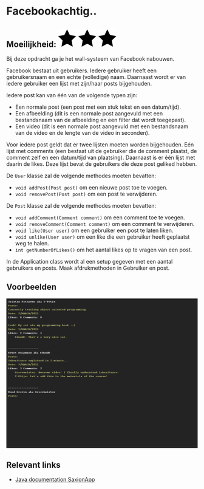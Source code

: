 # Facebookachtig..

## Moeilijkheid: ![Filled](../resources/star-filled.svg) ![Filled](../resources/star-filled.svg) ![Filled](../resources/star-filled.svg) 
Bij deze opdracht ga je het wall-systeem van Facebook nabouwen.

Facebook bestaat uit gebruikers. Iedere gebruiker heeft een gebruikersnaam en een echte (volledige) naam. Daarnaast wordt er van iedere gebruiker een lijst met zijn/haar posts bijgehouden.

Iedere post kan van één van de volgende typen zijn:
- Een normale post (een post met een stuk tekst en een datum/tijd).
- Een afbeelding (dit is een normale post aangevuld met een bestandsnaam van de afbeelding en een filter dat wordt toegepast).
- Een video (dit is een normale post aangevuld met een bestandsnaam van de video en de lengte van de video in seconden).

Voor iedere post geldt dat er twee lijsten moeten worden bijgehouden. Eén lijst met comments (een bestaat uit de gebruiker die de comment plaatst, de comment zelf en een datum/tijd van plaatsing).
Daarnaast is er één lijst met daarin de likes. Deze lijst bevat de gebruikers die deze post geliked hebben.

De `User` klasse zal de volgende methodes moeten bevatten:
- `void addPost(Post post)` om een nieuwe post toe te voegen.
- `void removePost(Post post)` om een post te verwijderen.

De `Post` klasse zal de volgende methodes moeten bevatten:
- `void addComment(Comment comment)` om een comment toe te voegen.
- `void removeComment(Comment comment)` om een comment te verwijderen.
- `void like(User user)` om een gebruiker een post te laten liken.
- `void unlike(User user)` om een like die een gebruiker heeft geplaatst weg te halen.
- `int getNumberOfLikes()` om het aantal likes op te vragen van een post.

In de Application class wordt al een setup gegeven met een aantal gebruikers en posts. Maak afdrukmethoden in Gebruiker en post.

## Voorbeelden
![Voorbeeld](sample_output.png) 

## Relevant links
* [Java documentation SaxionApp](https://saxionapp.hboictlab.nl/nl/saxion/app/SaxionApp.html)
